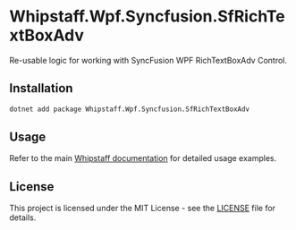 # Whipstaff.Wpf.Syncfusion.SfRichTextBoxAdv

Re-usable logic for working with SyncFusion WPF RichTextBoxAdv Control.

## Installation

```bash
dotnet add package Whipstaff.Wpf.Syncfusion.SfRichTextBoxAdv
```

## Usage

Refer to the main [Whipstaff documentation](https://github.com/dpvreony/whipstaff) for detailed usage examples.

## License

This project is licensed under the MIT License - see the [LICENSE](https://github.com/dpvreony/whipstaff/blob/main/LICENSE) file for details.
